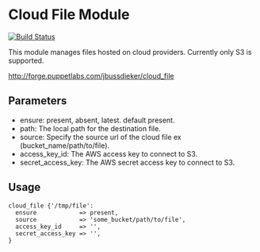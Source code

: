 # Cloud File Module

[![Build Status](https://travis-ci.org/jbussdieker/puppet-cloud_file.png?branch=master)](https://travis-ci.org/jbussdieker/puppet-cloud_file)

This module manages files hosted on cloud providers. Currently only S3 is supported.

http://forge.puppetlabs.com/jbussdieker/cloud_file

## Parameters

* ensure: present, absent, latest. default present.
* path: The local path for the destination file.
* source: Specify the source url of the cloud file ex (bucket_name/path/to/file).
* access_key_id: The AWS access key to connect to S3.
* secret_access_key: The AWS secret access key to connect to S3.

## Usage

    cloud_file {'/tmp/file':
      ensure            => present,
      source            => 'some_bucket/path/to/file',
      access_key_id     => '',
      secret_access_key => '',
    }
